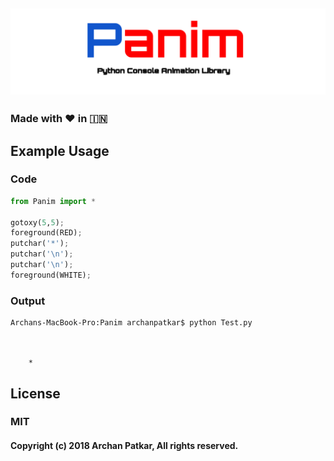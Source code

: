 ## <img src="Panim.svg"/> 
### Made with ❤️ in  🇮🇳

## Example Usage
### Code
```python
from Panim import *

gotoxy(5,5);
foreground(RED);
putchar('*');
putchar('\n');
putchar('\n');
foreground(WHITE);
```
### Output
```
Archans-MacBook-Pro:Panim archanpatkar$ python Test.py



    *
```

## License
### MIT
#### Copyright (c) 2018 Archan Patkar, All rights reserved.
